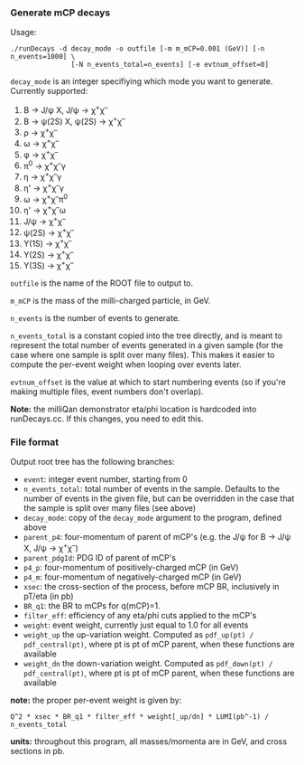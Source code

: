 ### Generate mCP decays

Usage: 
```
./runDecays -d decay_mode -o outfile [-m m_mCP=0.001 (GeV)] [-n n_events=1000] \
               [-N n_events_total=n_events] [-e evtnum_offset=0]
```

`decay_mode` is an integer specifiying which mode you want to generate. Currently supported:
1. B &rarr; J/&psi; X, J/&psi; &rarr; &chi;<sup>+</sup>&chi;<sup>&ndash;</sup>
2. B &rarr; &psi;(2S) X, &psi;(2S) &rarr; &chi;<sup>+</sup>&chi;<sup>&ndash;</sup>
3. &rho; &rarr; &chi;<sup>+</sup>&chi;<sup>&ndash;</sup>
4. &omega; &rarr; &chi;<sup>+</sup>&chi;<sup>&ndash;</sup>
5. &phi; &rarr; &chi;<sup>+</sup>&chi;<sup>&ndash;</sup>
6. &pi;<sup>0</sup> &rarr; &chi;<sup>+</sup>&chi;<sup>&ndash;</sup>&gamma;
7. &eta; &rarr; &chi;<sup>+</sup>&chi;<sup>&ndash;</sup>&gamma;
8. &eta;' &rarr; &chi;<sup>+</sup>&chi;<sup>&ndash;</sup>&gamma;
9. &omega; &rarr; &chi;<sup>+</sup>&chi;<sup>&ndash;</sup>&pi;<sup>0</sup>
10. &eta;' &rarr; &chi;<sup>+</sup>&chi;<sup>&ndash;</sup>&omega;
11. J/&psi; &rarr; &chi;<sup>+</sup>&chi;<sup>&ndash;</sup>
12. &psi;(2S) &rarr; &chi;<sup>+</sup>&chi;<sup>&ndash;</sup>
13. &Upsilon;(1S) &rarr; &chi;<sup>+</sup>&chi;<sup>&ndash;</sup>
14. &Upsilon;(2S) &rarr; &chi;<sup>+</sup>&chi;<sup>&ndash;</sup>
15. &Upsilon;(3S) &rarr; &chi;<sup>+</sup>&chi;<sup>&ndash;</sup>

`outfile` is the name of the ROOT file to output to.

`m_mCP` is the mass of the milli-charged particle, in GeV.

`n_events` is the number of events to generate.

`n_events_total` is a constant copied into the tree directly, and is meant to represent the total number of events generated in a given sample
(for the case where one sample is split over many files). This makes it easier to compute the per-event weight when looping over events later.

`evtnum_offset` is the value at which to start numbering events (so if you're making multiple files, event numbers don't overlap).

**Note:** the milliQan demonstrator eta/phi location is hardcoded into runDecays.cc. If this changes, you need to edit this.

### File format
Output root tree has the following branches:
* `event`: integer event number, starting from 0
* `n_events_total`: total number of events in the sample. Defaults to the number of events in the given file, but can be overridden
in the case that the sample is split over many files (see above)
* `decay_mode`: copy of the `decay_mode` argument to the program, defined above
* `parent_p4`: four-momentum of parent of mCP's (e.g. the J/&psi; for B &rarr; J/&psi; X, J/&psi; &rarr; &chi;<sup>+</sup>&chi;<sup>&ndash;</sup>)
* `parent_pdgId`: PDG ID of parent of mCP's
* `p4_p`: four-momentum of positively-charged mCP (in GeV)
* `p4_m`: four-momentum of negatively-charged mCP (in GeV)
* `xsec`: the cross-section of the process, before mCP BR, inclusively in pT/eta (in pb)
* `BR_q1`: the BR to mCPs for q(mCP)=1.
* `filter_eff`: efficiency of any eta/phi cuts applied to the mCP's
* `weight`: event weight, currently just equal to 1.0 for all events
* `weight_up` the up-variation weight. Computed as `pdf_up(pt) / pdf_central(pt)`, where pt is pt of mCP parent, when these functions are available
* `weight_dn` the down-variation weight. Computed as `pdf_down(pt) / pdf_central(pt)`, where pt is pt of mCP parent, when these functions are available

**note:** the proper per-event weight is given by:
```
Q^2 * xsec * BR_q1 * filter_eff * weight[_up/dn] * LUMI(pb^-1) / n_events_total
```

**units:** throughout this program, all masses/momenta are in GeV, and cross sections in pb.
